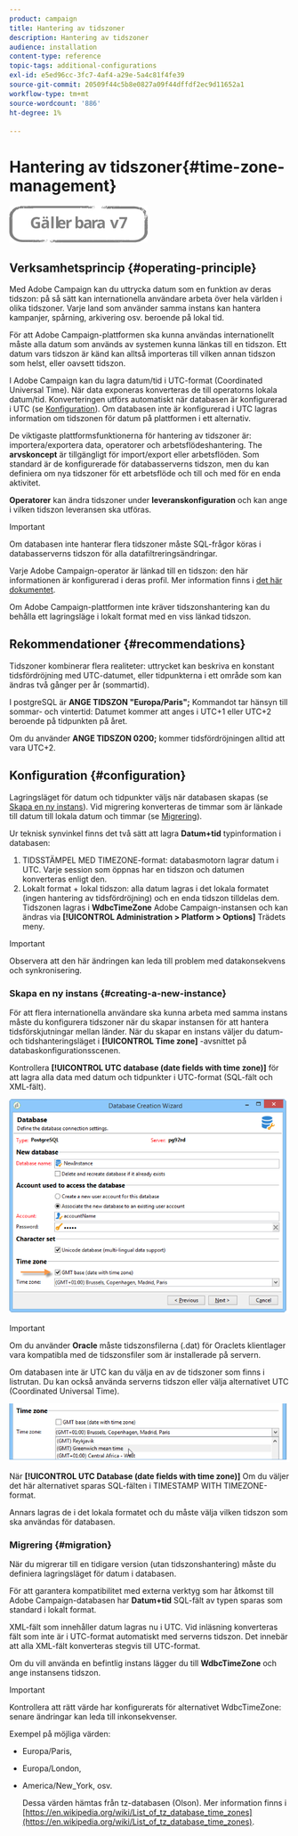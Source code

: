 ```yaml
---
product: campaign
title: Hantering av tidszoner
description: Hantering av tidszoner
audience: installation
content-type: reference
topic-tags: additional-configurations
exl-id: e5ed96cc-3fc7-4af4-a29e-5a4c81f4fe39
source-git-commit: 20509f44c5b8e0827a09f44dffdf2ec9d11652a1
workflow-type: tm+mt
source-wordcount: '886'
ht-degree: 1%

---
```


# Hantering av tidszoner{#time-zone-management}

![](../../assets/v7-only.svg)

## Verksamhetsprincip {#operating-principle}

Med Adobe Campaign kan du uttrycka datum som en funktion av deras tidszon: på så sätt kan internationella användare arbeta över hela världen i olika tidszoner. Varje land som använder samma instans kan hantera kampanjer, spårning, arkivering osv. beroende på lokal tid.

För att Adobe Campaign-plattformen ska kunna användas internationellt måste alla datum som används av systemen kunna länkas till en tidszon. Ett datum vars tidszon är känd kan alltså importeras till vilken annan tidszon som helst, eller oavsett tidszon.

I Adobe Campaign kan du lagra datum/tid i UTC-format (Coordinated Universal Time). När data exponeras konverteras de till operatorns lokala datum/tid. Konverteringen utförs automatiskt när databasen är konfigurerad i UTC (se [Konfiguration](#configuration)). Om databasen inte är konfigurerad i UTC lagras information om tidszonen för datum på plattformen i ett alternativ.

De viktigaste plattformsfunktionerna för hantering av tidszoner är: importera/exportera data, operatorer och arbetsflödeshantering. The **arvskoncept** är tillgängligt för import/export eller arbetsflöden. Som standard är de konfigurerade för databasserverns tidszon, men du kan definiera om nya tidszoner för ett arbetsflöde och till och med för en enda aktivitet.

**Operatorer** kan ändra tidszoner under **leveranskonfiguration** och kan ange i vilken tidszon leveransen ska utföras.

>[!IMPORTANT]
>
>Om databasen inte hanterar flera tidszoner måste SQL-frågor köras i databasserverns tidszon för alla datafiltreringsändringar.

Varje Adobe Campaign-operator är länkad till en tidszon: den här informationen är konfigurerad i deras profil. Mer information finns i [det här dokumentet](../../platform/using/access-management.md).

Om Adobe Campaign-plattformen inte kräver tidszonshantering kan du behålla ett lagringsläge i lokalt format med en viss länkad tidszon.

## Rekommendationer {#recommendations}

Tidszoner kombinerar flera realiteter: uttrycket kan beskriva en konstant tidsfördröjning med UTC-datumet, eller tidpunkterna i ett område som kan ändras två gånger per år (sommartid).

I postgreSQL är **ANGE TIDSZON &quot;Europa/Paris&quot;;** Kommandot tar hänsyn till sommar- och vintertid: Datumet kommer att anges i UTC+1 eller UTC+2 beroende på tidpunkten på året.

Om du använder **ANGE TIDSZON 0200;** kommer tidsfördröjningen alltid att vara UTC+2.

## Konfiguration {#configuration}

Lagringsläget för datum och tidpunkter väljs när databasen skapas (se [Skapa en ny instans](#creating-a-new-instance)). Vid migrering konverteras de timmar som är länkade till datum till lokala datum och timmar (se [Migrering](#migration)).

Ur teknisk synvinkel finns det två sätt att lagra **Datum+tid** typinformation i databasen:

1. TIDSSTÄMPEL MED TIMEZONE-format: databasmotorn lagrar datum i UTC. Varje session som öppnas har en tidszon och datumen konverteras enligt den.
1. Lokalt format + lokal tidszon: alla datum lagras i det lokala formatet (ingen hantering av tidsfördröjning) och en enda tidszon tilldelas dem. Tidszonen lagras i **WdbcTimeZone** Adobe Campaign-instansen och kan ändras via **[!UICONTROL Administration > Platform > Options]** Trädets meny.

>[!IMPORTANT]
>
>Observera att den här ändringen kan leda till problem med datakonsekvens och synkronisering.

### Skapa en ny instans {#creating-a-new-instance}

För att flera internationella användare ska kunna arbeta med samma instans måste du konfigurera tidszoner när du skapar instansen för att hantera tidsförskjutningar mellan länder. När du skapar en instans väljer du datum- och tidshanteringsläget i **[!UICONTROL Time zone]** -avsnittet på databaskonfigurationsscenen.

Kontrollera **[!UICONTROL UTC database (date fields with time zone)]** för att lagra alla data med datum och tidpunkter i UTC-format (SQL-fält och XML-fält).

![](assets/install_wz_select_utc_option.png)

>[!IMPORTANT]
>
>Om du använder **Oracle** måste tidszonsfilerna (.dat) för Oraclets klientlager vara kompatibla med de tidszonsfiler som är installerade på servern.

Om databasen inte är UTC kan du välja en av de tidszoner som finns i listrutan. Du kan också använda serverns tidszon eller välja alternativet UTC (Coordinated Universal Time).

![](assets/install_wz_unselect_utc_option.png)

När **[!UICONTROL UTC Database (date fields with time zone)]** Om du väljer det här alternativet sparas SQL-fälten i TIMESTAMP WITH TIMEZONE-format.

Annars lagras de i det lokala formatet och du måste välja vilken tidszon som ska användas för databasen.

### Migrering {#migration}

När du migrerar till en tidigare version (utan tidszonshantering) måste du definiera lagringsläget för datum i databasen.

För att garantera kompatibilitet med externa verktyg som har åtkomst till Adobe Campaign-databasen har **Datum+tid** SQL-fält av typen sparas som standard i lokalt format.

XML-fält som innehåller datum lagras nu i UTC. Vid inläsning konverteras fält som inte är i UTC-format automatiskt med serverns tidszon. Det innebär att alla XML-fält konverteras stegvis till UTC-format.

Om du vill använda en befintlig instans lägger du till **WdbcTimeZone** och ange instansens tidszon.

>[!IMPORTANT]
>
>Kontrollera att rätt värde har konfigurerats för alternativet WdbcTimeZone: senare ändringar kan leda till inkonsekvenser.

Exempel på möjliga värden:

* Europa/Paris,
* Europa/London,
* America/New_York, osv.

   Dessa värden hämtas från tz-databasen (Olson). Mer information finns i [https://en.wikipedia.org/wiki/List_of_tz_database_time_zones](https://en.wikipedia.org/wiki/List_of_tz_database_time_zones).
